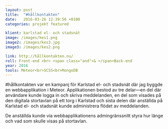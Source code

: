 ```yaml
---
layout: post
title:  "#hållkontakten"
date:   2016-03-26 12:39:56 +0100
categories: projekt featured

klient: karlstad el- och stadsnät
image: /images/kes1.png
image2: /images/kes3.jpg
image3: /images/kes2.png

link: http://hållkontakten.nu/
roll: Front-end <br> <span class="and">& </span>Back-end
year: 2016
tools: Meteor<br>SCSS<br>MongoDB
---
```


\#hållkontakten var en kampanj för Karlstad el- och stadsnät där jag byggde en webbapplikation i Meteor. Applikationen bestod av tre delar—en del där användare kunde logga in och skriva meddelanden, en del som visades på den digitala stortavlan på ett torg i Karlstad och sista delen där anställda på Karlstad el- och stadsnät kunde administrera flödet av meddelanden.

De anställda kunde via webbapplikationens admingränssnitt styra hur länge och vad som skulle visas på stortavlan.
